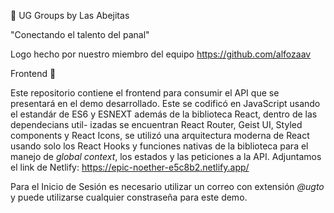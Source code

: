 🐝 UG Groups by Las Abejitas

"Conectando el talento del panal"

Logo hecho por nuestro miembro del equipo https://github.com/alfozaav

Frontend :dragon:

Este repositorio contiene el frontend para consumir el API que se presentará
en el demo desarrollado. Este se codificó en JavaScript usando el estandár de
ES6 y ESNEXT además de la biblioteca React, dentro de las dependecians util-
izadas se encuentran React Router, Geist UI, Styled components y React Icons,
se utilizó una arquitectura moderna de React usando solo los React Hooks y
funciones nativas de la biblioteca para el manejo de _global context_, los
estados y las peticiones a la API.
Adjuntamos el link de Netlify: https://epic-noether-e5c8b2.netlify.app/

Para el Inicio de Sesión es necesario utilizar un correo con extensión _@ugto_ y puede utilizarse cualquier constraseña para este demo.
